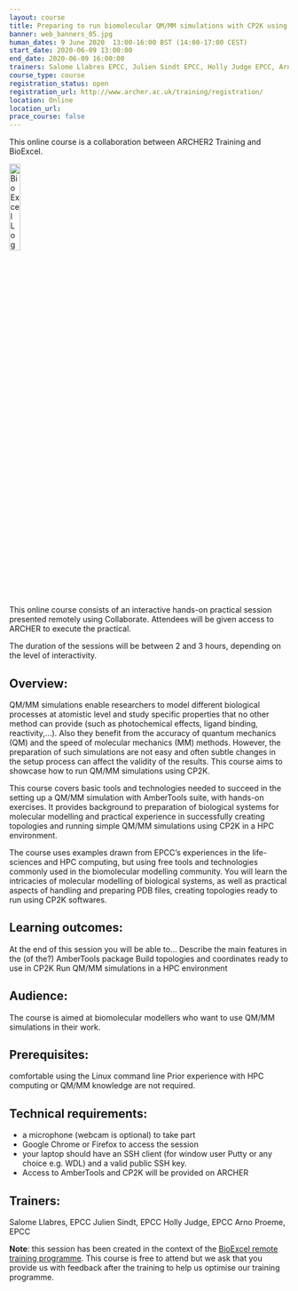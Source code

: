 ```yaml
---
layout: course
title: Preparing to run biomolecular QM/MM simulations with CP2K using AmberTools Online
banner: web_banners_05.jpg 
human_dates: 9 June 2020  13:00-16:00 BST (14:00-17:00 CEST)  
start_date: 2020-06-09 13:00:00
end_date: 2020-06-09 16:00:00
trainers: Salome Llabres EPCC, Julien Sindt EPCC, Holly Judge EPCC, Arno Proeme EPCC
course_type: course
registration_status: open
registration_url: http://www.archer.ac.uk/training/registration/
location: Online
location_url:
prace_course: false
---
```


This online course is a collaboration between ARCHER2 Training and BioExcel.

<div><img src="../../img/bioexcel_logo.png" alt="BioExcel Logo" width="20%" /></div>

This online course consists of an interactive hands-on practical session presented remotely using Collaborate. Attendees will be given access to ARCHER to execute the practical.

The duration of the sessions will be between 2 and 3 hours, depending on the level of interactivity. 


## Overview:
QM/MM simulations enable researchers to model different biological processes at atomistic level and study specific properties that no other method can provide (such as photochemical effects, ligand binding, reactivity,...). Also they benefit from the accuracy of quantum mechanics (QM) and the speed of molecular mechanics (MM) methods. However, the preparation of such simulations are not easy and often subtle changes in the setup process can affect the validity of the results. This course aims to showcase how to run QM/MM simulations using CP2K.

This course covers basic tools and technologies needed to succeed in the setting up a QM/MM simulation with AmberTools suite, with hands-on exercises. It provides background to preparation of biological systems for molecular modelling and practical experience in successfully creating topologies and running simple QM/MM simulations using CP2K in a HPC environment. 

The course uses examples drawn from EPCC’s experiences in the life-sciences and HPC computing, but using free tools and technologies commonly used in the biomolecular modelling community. You will learn the intricacies of molecular modelling of biological systems, as well as practical aspects of handling and preparing PDB files, creating topologies ready to run using CP2K softwares. 

## Learning outcomes:
At the end of this session you will be able to…
Describe the main features in the (of the?) AmberTools package
Build topologies and coordinates ready to use in CP2K
Run QM/MM simulations in a HPC environment


## Audience: 
The course is aimed at biomolecular modellers who want to use QM/MM simulations in their work.

## Prerequisites: 
comfortable using the Linux command line 
Prior experience with HPC computing or QM/MM knowledge are not required.

## Technical requirements: 
- a microphone (webcam is optional) to take part
- Google Chrome or Firefox to access the session
- your laptop should have an SSH client (for window user Putty or any choice e.g. WDL) and a valid public SSH key.
- Access to AmberTools and CP2K will be provided on ARCHER

## Trainers:
Salome Llabres, EPCC
Julien Sindt, EPCC
Holly Judge, EPCC
Arno Proeme, EPCC


**Note**: this session has been created in the context of the [BioExcel remote training programme](https://bioexcel.eu/). This course is free to attend but we ask that you provide us with feedback after the training to help us optimise our training programme. 
